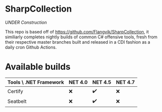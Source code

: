 # SharpCollection

*UNDER Construction*

This repo is based off of https://github.com/Flangvik/SharpCollection, it similiarly completes nightly builds of common C# offensive tools, fresh from their respective master branches built and released in a CDI fashion as a daily cron Github Actions. 


# Available builds

| Tools \ .NET Framework | NET 4.0 |  NET 4.5 |  NET 4.7 |
| --------------- | --------------- | --------------- | --------------- |
| Certify | :x: | :heavy_check_mark: |  :x: |
| Seatbelt | :x: | :heavy_check_mark: | :x: |
